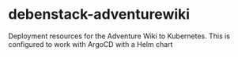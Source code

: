 # debenstack-adventurewiki

Deployment resources for the Adventure Wiki to Kubernetes. This is configured to work with ArgoCD with a Helm chart